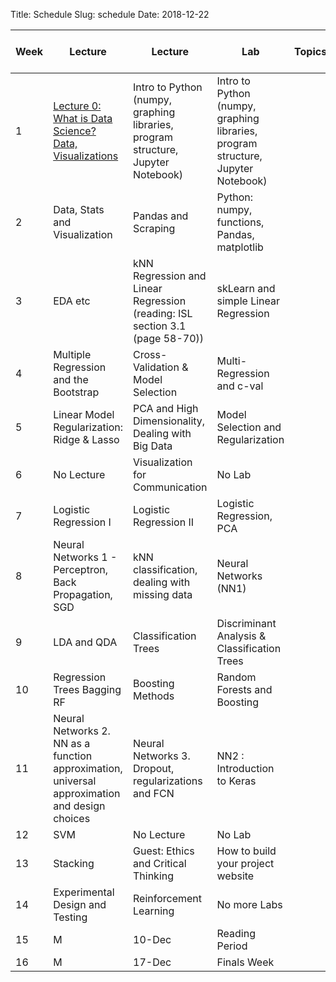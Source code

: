 Title: Schedule
Slug: schedule
Date: 2018-12-22


|Week|Lecture|Lecture|Lab|Topics|A-Section TF|S-Section TF|Assignment (release and due) |
|-----|-----|-----|-----|-----|-----|-----|-----|
|1|[Lecture 0: What is Data Science?  Data, Visualizations ]({filename}/lectures/lecture0/index.md)|Intro to Python (numpy, graphing libraries, program structure, Jupyter Notebook)|Intro to Python (numpy, graphing libraries, program structure, Jupyter Notebook)|[]({filename}/pages/README.md)|[]({filename}/pages/README.md)|[]({filename}/pages/README.md)|[]({filename}/pages/README.md)|
|2|Data, Stats and Visualization|Pandas and Scraping|Python: numpy, functions, Pandas, matplotlib|[]({filename}/pages/README.md)|[]({filename}/pages/README.md)|[]({filename}/pages/README.md)|[]({filename}/pages/README.md)|
|3|EDA etc|kNN Regression  and Linear Regression (reading: ISL section 3.1 (page 58-70))|skLearn and simple Linear Regression|[]({filename}/pages/README.md)|[]({filename}/pages/README.md)|[]({filename}/pages/README.md)|[]({filename}/pages/README.md)|
|4|Multiple Regression and the Bootstrap |Cross-Validation & Model Selection |Multi-Regression and c-val|[]({filename}/pages/README.md)|[]({filename}/pages/README.md)|[]({filename}/pages/README.md)|[]({filename}/pages/README.md)|
|5|Linear Model Regularization: Ridge & Lasso |PCA and High Dimensionality, Dealing with Big Data |Model Selection and Regularization|[]({filename}/pages/README.md)|[]({filename}/pages/README.md)|[]({filename}/pages/README.md)|[]({filename}/pages/README.md)|
|6|No Lecture|Visualization for Communication|No Lab|[]({filename}/pages/README.md)|[]({filename}/pages/README.md)|[]({filename}/pages/README.md)|[]({filename}/pages/README.md)|
|7|Logistic Regression I|Logistic Regression II|Logistic Regression, PCA|[]({filename}/pages/README.md)|[]({filename}/pages/README.md)|[]({filename}/pages/README.md)|[]({filename}/pages/README.md)|
|8|Neural Networks 1 - Perceptron, Back Propagation, SGD|kNN classification, dealing with missing data|Neural Networks (NN1)|[]({filename}/pages/README.md)|[]({filename}/pages/README.md)|[]({filename}/pages/README.md)|[]({filename}/pages/README.md)|
|9|LDA and QDA|Classification Trees|Discriminant Analysis & Classification Trees|[]({filename}/pages/README.md)|[]({filename}/pages/README.md)|[]({filename}/pages/README.md)|[]({filename}/pages/README.md)|
|10|Regression Trees Bagging RF|Boosting Methods|Random Forests and Boosting|[]({filename}/pages/README.md)|[]({filename}/pages/README.md)|[]({filename}/pages/README.md)|[]({filename}/pages/README.md)|
|11|Neural Networks 2. NN as a function approximation, universal approximation and design choices|Neural Networks 3. Dropout, regularizations and FCN|NN2 : Introduction to Keras|[]({filename}/pages/README.md)|[]({filename}/pages/README.md)|[]({filename}/pages/README.md)|[]({filename}/pages/README.md)|
|12|SVM|No Lecture|No Lab|[]({filename}/pages/README.md)|[]({filename}/pages/README.md)|[]({filename}/pages/README.md)|[]({filename}/pages/README.md)|
|13|Stacking|Guest: Ethics and Critical Thinking |How to build your project website|[]({filename}/pages/README.md)|[]({filename}/pages/README.md)|[]({filename}/pages/README.md)|[]({filename}/pages/README.md)|
|14|Experimental Design and Testing |Reinforcement Learning|No more Labs|[]({filename}/pages/README.md)|[]({filename}/pages/README.md)|[]({filename}/pages/README.md)|[]({filename}/pages/README.md)|
|15|M|10-Dec|Reading Period|[]({filename}/pages/README.md)|[]({filename}/pages/README.md)|[]({filename}/pages/README.md)|[]({filename}/pages/README.md)|
|16|M|17-Dec|Finals Week|[]({filename}/pages/README.md)|[]({filename}/pages/README.md)|[]({filename}/pages/README.md)|[]({filename}/pages/README.md)|
